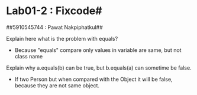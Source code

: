 # Lab01-2 : Fixcode#
##5910545744 : Pawat Nakpiphatkul##

Explain here what is the problem with equals?
* Because "equals" compare only values in variable are same, but not class name

Explain why a.equals(b) can be true, but b.equals(a) can sometime be false.
* If two Person but when compared with the Object it will be false, because they are not same object.
